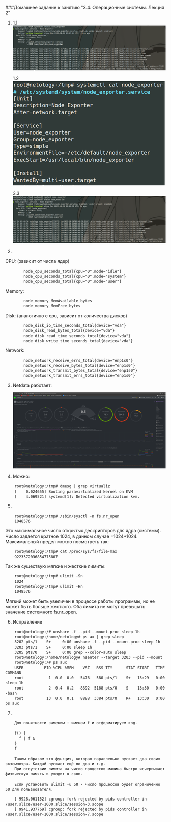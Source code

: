 ###Домашнее задание к занятию "3.4. Операционные системы. Лекция 2"

1. 1.1  
	![](https://github.com/gemeral68/devops_netology/blob/main/os_homework/Screenshot%20from%202022-10-24%2012-37-04.png)
   
   1.2  
   	![](https://github.com/gemeral68/devops_netology/blob/main/os_homework/Screenshot%20from%202022-10-24%2012-37-36.png)
   
   3.3  
   	![](https://github.com/gemeral68/devops_netology/blob/main/os_homework/Screenshot%20from%202022-10-24%2012-47-09.png)

2. 
	
СPU: (зависит от числа ядер)
```
        node_cpu_seconds_total{cpu="0",mode="idle"}
        node_cpu_seconds_total{cpu="0",mode="system"}
        node_cpu_seconds_total{cpu="0",mode="user"}
```
Memory:
```
        node_memory_MemAvailable_bytes 
        node_memory_MemFree_bytes
```
Disk: (аналогично с cpu, зависит от количества дисков)
```
        node_disk_io_time_seconds_total{device="vda"} 
        node_disk_read_bytes_total{device="vda"} 
        node_disk_read_time_seconds_total{device="vda"} 
        node_disk_write_time_seconds_total{device="vda"}    
```
Network:
```
        node_network_receive_errs_total{device="enp1s0"} 
        node_network_receive_bytes_total{device="enp1s0"} 
        node_network_transmit_bytes_total{device="enp1s0"}
        node_network_transmit_errs_total{device="enp1s0"}
```
3. Netdata работает:
	
	![](https://github.com/gemeral68/devops_netology/blob/main/os_homework/Screenshot%20from%202022-10-24%2012-58-42.png)

4. Можно:
```
	root@netology:/tmp# dmesg | grep virtualiz
	[    0.024655] Booting paravirtualized kernel on KVM
	[    4.069521] systemd[1]: Detected virtualization kvm.
```
5.
```
    root@netology:/tmp# /sbin/sysctl -n fs.nr_open
    1048576
```
Это максимальное число открытых дескрипторов для ядра (системы). 
Число задается кратное 1024, в данном случае =1024*1024. 
Максимальный предел можно посмотреть так:
```
    root@netology:/tmp# cat /proc/sys/fs/file-max 
    9223372036854775807
```
Так же существую мягкие и жесткие лимиты:
```
    root@netology:/tmp# ulimit -Sn
    1024
    root@netology:/tmp# ulimit -Hn
    1048576
```
Мягкий может быть увеличен в процессе работы программы, но не может быть больше жесткого.
Оба лимита не могут превышать значение системного fs.nr_open.
	
6.  Исправление
```
    root@netology:/# unshare -f --pid --mount-proc sleep 1h
    root@netology:/home/netology# ps ax | grep sleep
   	3202 pts/1    S+     0:00 unshare -f --pid --mount-proc sleep 1h
   	3203 pts/1    S+     0:00 sleep 1h
   	3205 pts/0    S+     0:00 grep --color=auto sleep
    root@netology:/home/netology# nsenter --target 3203 --pid --mount
    root@netology:/# ps aux
	USER         PID %CPU %MEM    VSZ   RSS TTY      STAT START   TIME COMMAND
	root           1  0.0  0.0   5476   580 pts/1    S+   13:29   0:00 sleep 1h
	root           2  0.4  0.2   8392  5168 pts/0    S    13:30   0:00 -bash
	root          13  0.0  0.1   8888  3384 pts/0    R+   13:30   0:00 ps aux

```

7.  
```
    Для понятности заменим : именем f и отформатируем код.

    f() {
      f | f &
    }
    f

    Таким образом это функция, которая параллельно пускает два своих экземпляра. Каждый пускает ещё по два и т.д. 
    При отсутствии лимита на число процессов машина быстро исчерпывает физическую память и уходит в своп.

    Если установить ulimit -u 50 - число процессов будет ограниченно 50 для пользоователя.
```

```
    [ 9928.061152] cgroup: fork rejected by pids controller in /user.slice/user-1000.slice/session-3.scope
    [ 9941.937769] cgroup: fork rejected by pids controller in /user.slice/user-1000.slice/session-7.scope
```
